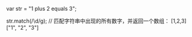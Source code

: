 var str = "1 plus 2 equals 3";

str.match(/\d/g);  // 匹配字符串中出现的所有数字，并返回一个数组： [1,2,3]
["1", "2", "3"]
